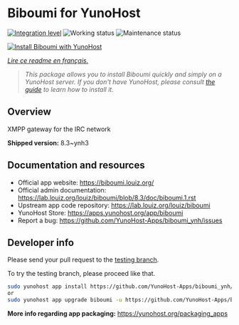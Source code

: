 <!--
N.B.: This README was automatically generated by https://github.com/YunoHost/apps/tree/master/tools/README-generator
It shall NOT be edited by hand.
-->

# Biboumi for YunoHost

[![Integration level](https://dash.yunohost.org/integration/biboumi.svg)](https://dash.yunohost.org/appci/app/biboumi) ![Working status](https://ci-apps.yunohost.org/ci/badges/biboumi.status.svg) ![Maintenance status](https://ci-apps.yunohost.org/ci/badges/biboumi.maintain.svg)

[![Install Biboumi with YunoHost](https://install-app.yunohost.org/install-with-yunohost.svg)](https://install-app.yunohost.org/?app=biboumi)

*[Lire ce readme en français.](./README_fr.md)*

> *This package allows you to install Biboumi quickly and simply on a YunoHost server.
If you don't have YunoHost, please consult [the guide](https://yunohost.org/#/install) to learn how to install it.*

## Overview

XMPP gateway for the IRC network

**Shipped version:** 8.3~ynh3
## Documentation and resources

* Official app website: <https://biboumi.louiz.org/>
* Official admin documentation: <https://lab.louiz.org/louiz/biboumi/blob/8.3/doc/biboumi.1.rst>
* Upstream app code repository: <https://lab.louiz.org/louiz/biboumi>
* YunoHost Store: <https://apps.yunohost.org/app/biboumi>
* Report a bug: <https://github.com/YunoHost-Apps/biboumi_ynh/issues>

## Developer info

Please send your pull request to the [testing branch](https://github.com/YunoHost-Apps/biboumi_ynh/tree/testing).

To try the testing branch, please proceed like that.

``` bash
sudo yunohost app install https://github.com/YunoHost-Apps/biboumi_ynh/tree/testing --debug
or
sudo yunohost app upgrade biboumi -u https://github.com/YunoHost-Apps/biboumi_ynh/tree/testing --debug
```

**More info regarding app packaging:** <https://yunohost.org/packaging_apps>
